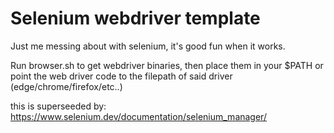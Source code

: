 # Selenium webdriver template

Just me messing about with selenium, it's good fun when it works.

Run browser.sh to get webdriver binaries, then place them in your $PATH or point the web driver code to the filepath of said driver (edge/chrome/firefox/etc..)

this is superseeded by: https://www.selenium.dev/documentation/selenium_manager/